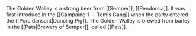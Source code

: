 The Golden Walley is a strong beer from [[Semper]], [[Rendorsia]]. It was first introduce in the [[Campaing 1 -- Temis Gang]] when the party entered the [[Porc dansant|Dancing Pig]]. The Golden Walley is brewed from barley in the [[Pats|Brewery of Semper]], called [[Pats]].